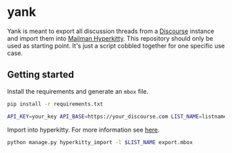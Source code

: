 # yank

Yank is meant to export all discussion threads from a [Discourse](https://www.discourse.org/) instance and import them into [Mailman Hyperkitty](https://docs.mailman3.org/projects/hyperkitty/en/latest/). This repository should only be used as starting point. It's just a script cobbled together for one specific use case.

## Getting started

Install the requirements and generate an `mbox` file.
```bash
pip install -r requirements.txt

API_KEY=your_key API_BASE=https://your_discourse.com LIST_NAME=listname@mailman-instance.com python export.py
```

Import into hyperkitty. For more information see [here](https://docs.mailman3.org/projects/hyperkitty/en/latest/install.html#importing-the-current-archives).

```bash
python manage.py hyperkitty_import -l $LIST_NAME export.mbox
```
